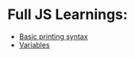 # Full JS Learnings: 
- [Basic printing syntax](https://github.com/Glorycs29/My_Learnings/blob/main/JavaScript/Intro.js)
- [Variables]()
 
